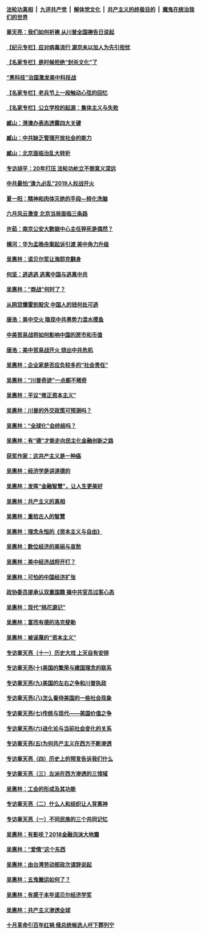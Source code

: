 ####  [法轮功真相](../../../../basic/blob/master/README.md?t=05180331) &nbsp;|&nbsp; [九评共产党](../../../../9ping.md/blob/master/README.md?t=05180331) &nbsp;|&nbsp; [解体党文化](../../../../jtdwh.md/blob/master/README.md?t=05180331)  &nbsp;|&nbsp; [共产主义的终极目的](../../../../gczydzjmd.md/blob/master/README.md?t=05180331) &nbsp;|&nbsp; [魔鬼在统治我们的世界](../../../../mgztzwmdsj.md/blob/master/README.md?t=05180331) 

#### [章天亮：我们如何祈祷 从川普全国祷告日说起](../pages/nsc423/n11944627.md?t=05180331) 

#### [【纪元专栏】应对病毒流行 渥京未以加人为先引担忧](../pages/nsc423/n11875714.md?t=05180331) 

#### [【名家专栏】是时候拒绝“封杀文化”了](../pages/nsc423/n11814093.md?t=05180331) 

#### [“黑科技”治国激发美中科技战](../pages/nsc423/n11638056.md?t=05180331) 

#### [【名家专栏】老兵节上一段触动心弦的回忆](../pages/nsc423/n11646016.md?t=05180331) 

#### [【名家专栏】公立学校的起源：集体主义与失败](../pages/nsc423/n11601833.md?t=05180331) 

#### [臧山：港澳办表态透露四大关键](../pages/nsc423/n11421628.md?t=05180331) 

#### [臧山：中共缺乏管理开放社会的能力](../pages/nsc423/n11407457.md?t=05180331) 

#### [臧山：北京面临治乱大转折](../pages/nsc423/n11406895.md?t=05180331) 

#### [专访胡平：20年打压 法轮功屹立不倒意义深远](../pages/nsc423/n11398800.md?t=05180331) 

#### [中共最怕“逢九必乱”2019人权战开火](../pages/nsc423/n11385248.md?t=05180331) 

#### [夏一阳：精神和肉体灭绝的手段—转化洗脑](../pages/nsc423/n11368250.md?t=05180331) 

#### [六月风云激变 北京当局面临三条路](../pages/nsc423/n11313668.md?t=05180331) 

#### [许茹：南京公安大数据中心主任猝死是偶然？](../pages/nsc423/n11064744.md?t=05180331) 

#### [横河：华为孟晚舟案起诉引渡 美中角力升级](../pages/nsc423/n11027230.md?t=05180331) 

#### [吴惠林：诺贝尔奖让海耶克翻身](../pages/nsc423/n10890049.md?t=05180331) 

#### [何坚：逃逃逃 逃离中国与逃离中共](../pages/nsc423/n10592891.md?t=05180331) 

#### [吴惠林：“商战”何时了？](../pages/nsc423/n10573558.md?t=05180331) 

#### [从网贷爆雷到股灾 中国人的钱何处可逃](../pages/nsc423/n10572800.md?t=05180331) 

#### [唐浩：美中交火 隐现中共黑势力混水摸鱼](../pages/nsc423/n10544040.md?t=05180331) 

#### [中美贸易战将如何影响中国的房市和币值](../pages/nsc423/n10543697.md?t=05180331) 

#### [唐浩：美中贸易战开火 烧出中共危机](../pages/nsc423/n10540126.md?t=05180331) 

#### [吴惠林：企业家是否应负较多的“社会责任”](../pages/nsc423/n10535022.md?t=05180331) 

#### [吴惠林：“川普奇迹”一点都不稀奇](../pages/nsc423/n10512808.md?t=05180331) 

#### [吴惠林：平议“修正资本主义”](../pages/nsc423/n10495724.md?t=05180331) 

#### [吴惠林：川普的外交政策可预测吗？](../pages/nsc423/n10462387.md?t=05180331) 

#### [吴惠林：“全球化”会终结吗？](../pages/nsc423/n10452838.md?t=05180331) 

#### [吴惠林：有“德”才能走向民主化金融创新之路](../pages/nsc423/n10432292.md?t=05180331) 

#### [获奖作家：这共产主义是一种癌](../pages/nsc423/n10431541.md?t=05180331) 

#### [吴惠林：经济学是讲道德的](../pages/nsc423/n10398014.md?t=05180331) 

#### [吴惠林：发挥“金融智慧”，让人生更美好](../pages/nsc423/n10375019.md?t=05180331) 

#### [吴惠林：共产主义的真相](../pages/nsc423/n10351394.md?t=05180331) 

#### [吴惠林：重拾古人的智慧](../pages/nsc423/n10337691.md?t=05180331) 

#### [吴惠林：理念永恒的《资本主义与自由》](../pages/nsc423/n10316274.md?t=05180331) 

#### [吴惠林：数位经济的美丽与哀愁](../pages/nsc423/n10292946.md?t=05180331) 

#### [吴惠林：美中经济战将开打？](../pages/nsc423/n10258825.md?t=05180331) 

#### [吴惠林：可怕的中国经济扩张](../pages/nsc423/n10219147.md?t=05180331) 

#### [政协委员提承认双重国籍 揭中共官员过客心态](../pages/nsc423/n10208809.md?t=05180331) 

#### [吴惠林：现代“桃花源记”](../pages/nsc423/n10185234.md?t=05180331) 

#### [吴惠林：富而有德的洛克斐勒](../pages/nsc423/n10142264.md?t=05180331) 

#### [吴惠林：被诬蔑的“资本主义”](../pages/nsc423/n10124816.md?t=05180331) 

#### [专访章天亮（十一）历史大戏 上天自有安排](../pages/nsc423/n10094905.md?t=05180331) 

#### [专访章天亮(十)美国的繁荣与建国理念的联系](../pages/nsc423/n10094899.md?t=05180331) 

#### [专访章天亮(九)美国的左右之争和川普执政](../pages/nsc423/n10094889.md?t=05180331) 

#### [专访章天亮(八)怎么看待美国的一些社会现象](../pages/nsc423/n10094857.md?t=05180331) 

#### [专访章天亮(七)传统与现代——美国价值之争](../pages/nsc423/n10093140.md?t=05180331) 

#### [专访章天亮(六)进化论与当前社会变化的关系](../pages/nsc423/n10092036.md?t=05180331) 

#### [专访章天亮(五)为何共产主义在西方不断渗透](../pages/nsc423/n10083620.md?t=05180331) 

#### [专访章天亮（四）历史上的预言告诉我们什么](../pages/nsc423/n10083606.md?t=05180331) 

#### [专访章天亮（三）左派在西方渗透的三领域](../pages/nsc423/n10081115.md?t=05180331) 

#### [吴惠林：工会的形成及其功能](../pages/nsc423/n10080633.md?t=05180331) 

#### [专访章天亮（二）什么人和组织让人背离神](../pages/nsc423/n10076637.md?t=05180331) 

#### [专访章天亮（一）不同民族的三个共同记忆](../pages/nsc423/n10074188.md?t=05180331) 

#### [吴惠林：有影呒？2018金融泡沫大地震](../pages/nsc423/n10040534.md?t=05180331) 

#### [吴惠林：“爱情”这个东西](../pages/nsc423/n10019423.md?t=05180331) 

#### [吴惠林：由台湾劳动部政次请辞说起](../pages/nsc423/n9979679.md?t=05180331) 

#### [吴惠林：五鬼搬运如何了？](../pages/nsc423/n9925338.md?t=05180331) 

#### [吴惠林：有感于本年诺贝尔经济学奖](../pages/nsc423/n9871883.md?t=05180331) 

#### [吴惠林：共产主义渗透全球](../pages/nsc423/n9812748.md?t=05180331) 

#### [十月革命引百年红祸 俄总统候选人吁下葬列宁](../pages/nsc423/n9810182.md?t=05180331) 

